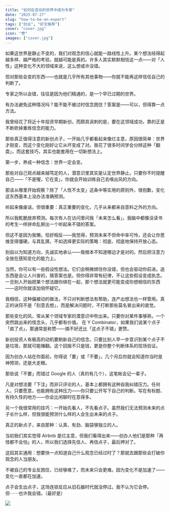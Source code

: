 ```yaml
---
title: "如何在变动的世界中成为专家"
date: "2025-07-27"
slug: "how-to-be-an-expert"
tags: ["创业", "好文推荐"]
cover: "cover.jpg"
icon: "😎"
images: ["cover.jpg"]
---
```

如果这世界是静止不变的，我们对观念的信心就能一路线性上升。某个想法经得起越多样、越严格的考验，就越可能是真的。许多人其实默默相信这一点——对「人性」这种变化不大的领域来说，这么想或许没错。



但对那些会变的东西——也就是几乎所有其他事物——你就不能再这样信任自己的判断了。



专家之所以会错，往往是因为他们精通的，是一个早已过期的世界。



有办法避免这种情况吗？能不能不被过时信念困住？答案是——可以，但得靠一点方法。



我曾经花了将近十年投资早期新创，而颇具讽刺的是，要在这领域成功，靠的正是不断砍掉重练信念的能力。



那些真正值得注意的新创点子，一开始几乎都看起来像烂主意，原因很简单：世界才刚变，而这个变化刚好让它从坏变成了对。我花了很多时间学会分辨这种「翻盘」，而这套技巧，其实也能套用在一切新想法上。



第一步，养成一种信念：世界一定会变。



那些对自己观点越来越笃定的人，潜意识里其实是认定世界静止。只要你不时提醒自己——「不是喔，它在变」，你就会开始训练自己去嗅出风的方向。



那该从哪里开始观察？除了「人性不太变」这条中等实用的原则外，很抱歉，变化这东西基本上没办法准确预测。



听起来像废话，但很重要：真正重要的变化，几乎从来都来自意料之外的方向。



所以我乾脆放弃预测。每次有人在访问里问我「未来怎么看」，我脑中都像没读书的考生一样拼命乱掰出一个听起来不错的答案。



但这不是因为我懒。恰好相反——我觉得，预测未来不但命中率可怜，还会让你思维变得僵硬。与其乱猜，不如选择更实际的策略：彻底、彻底地保持开放心态。



别自以为知道方向，先诚实地承认——我根本不知道哪边才是对的。然后把注意力全放在感知变化的能力上。



当然，你可以有一些假设性想法。它们会稍微绑住你没错，但也会驱动你前进。追东西是会让人兴奋的，猜答案也是。但你得非常有纪律，不让这些假设变成执念。
一旦别人开始把某个想法跟你绑在一起，那个想法就更可能变成你想相信的东西——这时你就该加倍怀疑它。



我相信，这种偏被动的做法，不只对判断想法有帮助，连产出想法也一样管用。真正的诀窍不是「刻意去想」，而是解决问题时，不打断那些莫名冒出来的直觉。



那些变化的风，常从某个领域专家的潜意识中吹出来。只要你对某件事够熟，一个突然跳出来的怪念头，几乎都有价值。
在 Y Combinator，如果我们说某个点子「疯了点」，那通常是称赞——搞不好还比「这点子不错」更赞。



新创投资人有极高的动机要刷新自己的信念。只要比别人早一步意识到某个点子不是垃圾，那就可能赚翻。这个回报不只是钱，更是你整个判断体系的现场验证。



因为创办人站在你面前，你得说「要」或「不要」，几个月后你就会知道你当时是神预测，还是大走眼。



那些说「不要」而错过 Google 的人（真的有几个），这笔帐会记一辈子。



凡是对想法要「下注」而非只评论的人，基本上都拥有这种自我纠错压力。任何人，只要愿意，也能拥有这种压力——你只要公开写下自己的判断。写在有标题、有持久性的地方——你会比闲聊时在意得多。



另一个我很常用的技巧：一开始先看人，不先看点子。虽然我们无法预测未来的点子长什么样，但我很能预测什么样的人会生出未来的点子。



真正的新点子，来自那种：认真、有劲、脑袋够独立的人。



当初我们其实觉得 Airbnb 是烂主意，但我们看得出来——创办人他们是那种「再怪都不会怕」的人，所以我们选择先信人、再信点子，最后押对了。



这招其实通用：想要快一点知道自己什么观念已经过时了？那就去跟那些会打破你观念的人当朋友。



不被自己的专业反困住，已经够难了，而未来只会更难。因为变化不是加速了——变化一直都在加速。



点子会生出点子，这场连锁反应从旧石器时代就没停过。我不认为它会停。
但⋯⋯也许我会错。（最好是）




![](https://prod-files-secure.s3.us-west-2.amazonaws.com/112d0858-5090-4d34-a606-b75eb8d65fd2/46476355-9cf3-4e99-9b7a-3531bc426380/1000202064.png?X-Amz-Algorithm=AWS4-HMAC-SHA256&X-Amz-Content-Sha256=UNSIGNED-PAYLOAD&X-Amz-Credential=ASIAZI2LB466S26PAYDB%2F20251004%2Fus-west-2%2Fs3%2Faws4_request&X-Amz-Date=20251004T101203Z&X-Amz-Expires=3600&X-Amz-Security-Token=IQoJb3JpZ2luX2VjEML%2F%2F%2F%2F%2F%2F%2F%2F%2F%2FwEaCXVzLXdlc3QtMiJIMEYCIQCqAqqEO8PN0jL1kiCOGvjQowMxb0D5ocaWDpMPx9uCmAIhAIM1aEFD6bthq%2FtIX%2FTsncEneepD5qHUKTmPLX%2BJSiqzKv8DCFsQABoMNjM3NDIzMTgzODA1IgykqzOFTyGNuJendlYq3ANABN4Tpd0IgO4whZZOyqT64Mp8gdICgdbL2eazQI5oPUjDO3Vh8E%2FrKCGho1cJDzXEtuLW8sKF3KIi6t9FZM5SB9LnebfjRYGP9YrkIjlCsaLE7ZL2wSKX%2BM3g26TAfrKvR7JwYKFcL%2FzQLmI%2F54iuXzTmqjTLge%2FYlprP7GSkUQ0uwbL8d%2FahW7duNoDbTJL1jHYKIV5rcpQ6XgmYmW8LEdIP8jOPEKy9gtniiC9Cv%2BzLhsIgia%2BKTbjKm%2ByRvQVfe1p2RlCDpgQEGUG4aMsVoe1wQAmYEjHpTO1LRPste3tNHYOxFvgNA2aZdOmCk1Zw7vKp%2BbuiZ7yt5jXx%2BnP24xMtNOdA%2BeOaHGb9sertTv6F8%2F0N66bDpR9%2F0BOHOhjmjm7iC824MIvR%2FcmYBb6t542WbQXna0Ot%2BeaG8ms4mc2EO8BQwVcGMOO3qIrXZ2gwDL1QPOZNWyQVo5ViFl75sFJxErMdeAFKCCBBiKwyq9SZeo7NAsh%2BgtmRYx%2FNM3O4iZ6HW7wJDEMGO%2BroxSfCq1Dw4ZAIQDUyt0jP3Xy7ll5FllF2w3JV1ahynyWWxwuaR3ykh6t13QaNKw%2Bw4tW4uWrFWfExe2t8qsA%2B2BUZ10oAMuHC2IwlwxjThDCf4IPHBjqkAXi%2BuygrtyxSY%2B3FJcQWQ%2BstCyOC873v0wqYx%2FLmsGkyd0FBfPE97QCBEFutVg8%2BuS5q2R78kRFzjrYWXY%2BAdT11EFlzUfi%2FUbi4ojl5J95RaCzZP6Ngy5rsNvvS9KRO7uqVMKGeciGZF0H8Unquf7jjbR4fLpTE62OZmCA9b%2FPlR1XjTMw3jY5SuFucOFkrWIMpbljtKdIWN%2FDdPvjOjvoUCYce&X-Amz-Signature=a701dc76db5c2f8a79f7dac31ff4ac0a67daaa18890b1c4980e8c1b48eb4e23d&X-Amz-SignedHeaders=host&x-amz-checksum-mode=ENABLED&x-id=GetObject)

